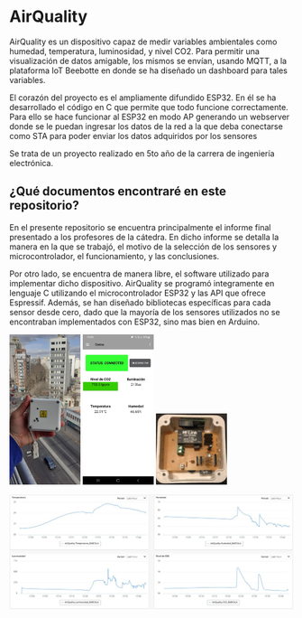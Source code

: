 # AirQuality

AirQuality es un dispositivo capaz de medir variables ambientales como humedad, temperatura, luminosidad, y nivel CO2. Para permitir una visualización de datos amigable, los mismos se envían, usando MQTT, a la plataforma IoT Beebotte en donde se ha diseñado un dashboard para tales variables.

El corazón del proyecto es el ampliamente difundido ESP32. En él se ha desarrollado el código en C que permite que todo funcione correctamente. Para ello se hace funcionar al ESP32 en modo AP generando un webserver donde se le puedan ingresar los datos de la red a la que deba conectarse como STA para poder enviar los datos adquiridos por los sensores

Se trata de un proyecto realizado en 5to año de la carrera de ingeniería electrónica.


## ¿Qué documentos encontraré en este repositorio?
En el presente repositorio se encuentra principalmente el informe final presentado a los profesores de la cátedra. En dicho informe se detalla la manera en la que se trabajó, el motivo de la selección de los sensores y microcontrolador, el funcionamiento, y las conclusiones. 

Por otro lado, se encuentra de manera libre, el software utilizado para implementar dicho dispositivo. AirQuality se programó integramente en lenguaje C utilizando el microcontrolador ESP32 y las API que ofrece Espressif.
Además, se han diseñado bibliotecas específicas para cada sensor desde cero, dado que la mayoría de los sensores utilizados no se encontraban implementados con ESP32, sino mas bien en Arduino. 


<img src="https://github.com/kevingiribuela/AirQuality/blob/main/Imagenes/a.jpg?raw=true" width=25% height=25%> <img src="https://github.com/kevingiribuela/AirQuality/blob/main/Imagenes/d.jpg?raw=true" width=25% height=25%> <img src="https://github.com/kevingiribuela/AirQuality/blob/main/Imagenes/b.jpg?raw=true" width=25% height=25%> 

<img src="https://github.com/kevingiribuela/AirQuality/blob/main/Imagenes/c.jpg?raw=true"> 
